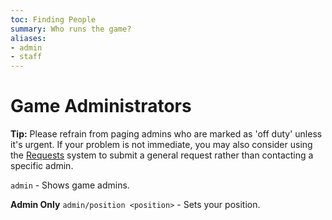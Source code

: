 ```yaml
---
toc: Finding People
summary: Who runs the game?
aliases:
- admin
- staff
---
```

# Game Administrators

**Tip:** Please refrain from paging admins who are marked as 'off duty' unless it's urgent.  If your problem is not immediate, you may also consider using the [Requests](/help/request) system to submit a general request rather than contacting a specific admin.

`admin` - Shows game admins.

**Admin Only**
`admin/position <position>` - Sets your position.
